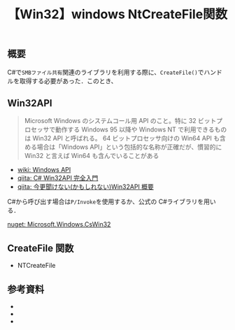 ﻿---
title: 【Win32】windows NtCreateFile関数
tags:
  - WindowsAPI
updated_at: ""
id: 3c4a7d99-cb3b-4487-bb2c-61ec581f605a
---

## 概要

C#で`SMBファイル共有`関連のライブラリを利用する際に、`CreateFile()`でハンドルを取得する必要があった．このとき、

## Win32API

> Microsoft Windows のシステムコール用 API のこと。特に 32 ビットプロセッサで動作する Windows 95 以降や Windows NT で利用できるものは Win32 API と呼ばれる。
> 64 ビットプロセッサ向けの Win64 API も含める場合は「Windows API」という包括的な名称が正確だが、慣習的に Win32 と言えば Win64 も含んでいることがある

- [wiki: Windows API](https://ja.wikipedia.org/wiki/Windows_API)
- [qiita: C# Win32API 完全入門](https://qiita.com/nekotadon/items/f376d17de85dfb84fbd5)
- [qiita: 今更聞けない(かもしれない)Win32API 概要](https://qiita.com/kamikawa_m/items/061dc6d7fbcf95cf7ed0)

C#から呼び出す場合は`P/Invoke`を使用するか、公式の C#ライブラリを用いる．

[nuget: Microsoft.Windows.CsWin32](https://www.nuget.org/packages/Microsoft.Windows.CsWin32)

## CreateFile 関数

- NTCreateFile

##

## 参考資料

- []()
- []()
- []()
